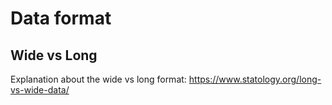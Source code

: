 # Data format

## Wide vs Long

Explanation about the wide vs long format: https://www.statology.org/long-vs-wide-data/

